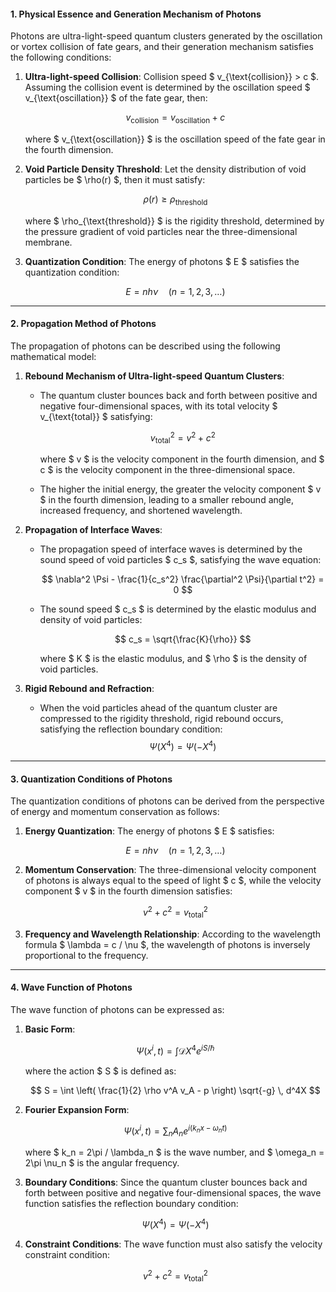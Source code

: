 #### **1. Physical Essence and Generation Mechanism of Photons**

Photons are ultra-light-speed quantum clusters generated by the oscillation or vortex collision of fate gears, and their generation mechanism satisfies the following conditions:

1. **Ultra-light-speed Collision**: Collision speed $ v_{\text{collision}} > c $. Assuming the collision event is determined by the oscillation speed $ v_{\text{oscillation}} $ of the fate gear, then:

   $$
   v_{\text{collision}} = v_{\text{oscillation}} + c
   $$

   where $ v_{\text{oscillation}} $ is the oscillation speed of the fate gear in the fourth dimension.
2. **Void Particle Density Threshold**: Let the density distribution of void particles be $ \rho(r) $, then it must satisfy:

   $$
   \rho(r) \geq \rho_{\text{threshold}}
   $$

   where $ \rho_{\text{threshold}} $ is the rigidity threshold, determined by the pressure gradient of void particles near the three-dimensional membrane.
3. **Quantization Condition**: The energy of photons $ E $ satisfies the quantization condition:

   $$
   E = nh\nu \quad (n = 1, 2, 3, \dots)
   $$

---

#### **2. Propagation Method of Photons**

The propagation of photons can be described using the following mathematical model:

1. **Rebound Mechanism of Ultra-light-speed Quantum Clusters**:

   - The quantum cluster bounces back and forth between positive and negative four-dimensional spaces, with its total velocity $ v_{\text{total}} $ satisfying:

     $$
     v_{\text{total}}^2 = v^2 + c^2
     $$

     where $ v $ is the velocity component in the fourth dimension, and $ c $ is the velocity component in the three-dimensional space.
   - The higher the initial energy, the greater the velocity component $ v $ in the fourth dimension, leading to a smaller rebound angle, increased frequency, and shortened wavelength.
2. **Propagation of Interface Waves**:

   - The propagation speed of interface waves is determined by the sound speed of void particles $ c_s $, satisfying the wave equation:

     $$
     \nabla^2 \Psi - \frac{1}{c_s^2} \frac{\partial^2 \Psi}{\partial t^2} = 0
     $$
   - The sound speed $ c_s $ is determined by the elastic modulus and density of void particles:

     $$
     c_s = \sqrt{\frac{K}{\rho}}
     $$

     where $ K $ is the elastic modulus, and $ \rho $ is the density of void particles.
3. **Rigid Rebound and Refraction**:

   - When the void particles ahead of the quantum cluster are compressed to the rigidity threshold, rigid rebound occurs, satisfying the reflection boundary condition:
     $$
     \Psi(X^4) = \Psi(-X^4)
     $$

---

#### **3. Quantization Conditions of Photons**

The quantization conditions of photons can be derived from the perspective of energy and momentum conservation as follows:

1. **Energy Quantization**:
   The energy of photons $ E $ satisfies:

   $$
   E = nh\nu \quad (n = 1, 2, 3, \dots)
   $$
2. **Momentum Conservation**:
   The three-dimensional velocity component of photons is always equal to the speed of light $ c $, while the velocity component $ v $ in the fourth dimension satisfies:

   $$
   v^2 + c^2 = v_{\text{total}}^2
   $$
3. **Frequency and Wavelength Relationship**:
   According to the wavelength formula $ \lambda = c / \nu $, the wavelength of photons is inversely proportional to the frequency.

---

#### **4. Wave Function of Photons**

The wave function of photons can be expressed as:

1. **Basic Form**:

   $$
   \Psi(x^i, t) = \int \mathcal{D}X^4 e^{iS/\hbar}
   $$

   where the action $ S $ is defined as:

   $$
   S = \int \left( \frac{1}{2} \rho v^A v_A - p \right) \sqrt{-g} \, d^4X
   $$
2. **Fourier Expansion Form**:

   $$
   \Psi(x^i, t) = \sum_n A_n e^{i(k_n x - \omega_n t)}
   $$

   where $ k_n = 2\pi / \lambda_n $ is the wave number, and $ \omega_n = 2\pi \nu_n $ is the angular frequency.
3. **Boundary Conditions**:
   Since the quantum cluster bounces back and forth between positive and negative four-dimensional spaces, the wave function satisfies the reflection boundary condition:

   $$
   \Psi(X^4) = \Psi(-X^4)
   $$
4. **Constraint Conditions**:
   The wave function must also satisfy the velocity constraint condition:

   $$
   v^2 + c^2 = v_{\text{total}}^2
   $$
